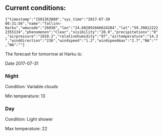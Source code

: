 ## Current conditions: 
 ``` {"timestamp":"1501363880","sys_time":"2017-07-30 00:31:56","name":"Tallinn-Harku","wmocode":"26038","lon":"24.602891666624284","lat":"59.398122222355134","phenomenon":"Clear","visibility":"20.0","precipitations":"0","airpressure":"1010.2","relativehumidity":"97","airtemperature":"14.3","winddirection":"236","windspeed":"1.2","windspeedmax":"2.7","NA":"","NA":""} ```

 The forecast for tomorrow at Harku is: 

Date 2017-07-31 

### Night 

Condition: Variable clouds 

Min temperature: 13 

### Day 

Condition: Light shower 

Max temperature: 22 

